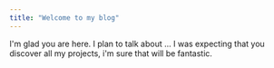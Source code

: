 ```yaml
---
title: "Welcome to my blog"
---
```


I'm glad you are here. I plan to talk about ...
I was expecting that you discover all my projects, i'm sure that will be fantastic.
